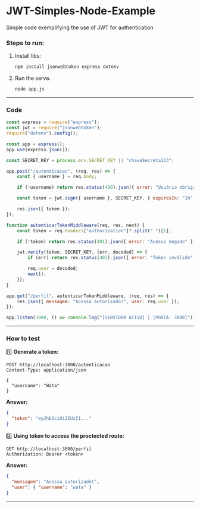 # JWT-Simples-Node-Example
Simple code exemplifying the use of JWT for authentication


### **Steps to run:**  
1. Install libs:  
   ```sh
   npm install jsonwebtoken express dotenv
   ```  
2. Run the serve.
   ```sh
   node app.js
   ```  

---

### **Code**
```javascript
const express = require("express");
const jwt = require("jsonwebtoken");
require("dotenv").config();

const app = express();
app.use(express.json());

const SECRET_KEY = process.env.SECRET_KEY || "chaveSecreta123";

app.post("/autenticacao", (req, res) => {
    const { username } = req.body;

    if (!username) return res.status(400).json({ error: "Usuário obrigatório" });

    const token = jwt.sign({ username }, SECRET_KEY, { expiresIn: "1h" });

    res.json({ token });
});

function autenticarTokenMiddleware(req, res, next) {
    const token = req.headers["authorization"]?.split(" ")[1];

    if (!token) return res.status(401).json({ error: "Acesso negado" });

    jwt.verify(token, SECRET_KEY, (err, decoded) => {
        if (err) return res.status(403).json({ error: "Token inválido" });

        req.user = decoded;
        next();
    });
}

app.get("/perfil", autenticarTokenMiddleware, (req, res) => {
    res.json({ mensagem: "Acesso autorizado!", user: req.user });
});

app.listen(3000, () => console.log("[SERVIDOR ATIVO] | [PORTA: 3000]"));
```

---

### **How to test**  

1️⃣ **Generate a token:**  
   ```http
   POST http://localhost:3000/autenticacao
   Content-Type: application/json

   {
     "username": "Wata"
   }
   ```
   **Answer:**  
   ```json
   {
     "token": "eyJhbGciOiJIUzI1..."
   }
   ```

2️⃣ **Using token to access the proctected route:**  
   ```http
   GET http://localhost:3000/perfil
   Authorization: Bearer <token>
   ```
   **Answer:**  
   ```json
   {
     "mensagem": "Acesso autorizado!",
     "user": { "username": "wata" }
   }
   ```

---
